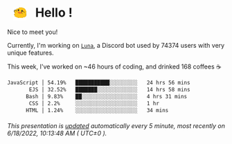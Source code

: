 <h1>   <img src="./spoinky.gif" style="vertical-align:middle;" width="30px">   Hello ! </h1>

Nice to meet you!

Currently, I'm working on <a href='https://github.com/Asgarrrr/Luna'>`Luna`</a>, a Discord bot used by 74374 users with very unique features.

This week, I've worked on ~46 hours of coding, and drinked 168 coffees ☕

```
JavaScript │ 54.19%   ███████████░░░░░░░░░   24 hrs 56 mins
       EJS │ 32.52%   ███████░░░░░░░░░░░░░   14 hrs 58 mins
      Bash │ 9.83%    ██░░░░░░░░░░░░░░░░░░   4 hrs 31 mins
       CSS │ 2.2%     ░░░░░░░░░░░░░░░░░░░░   1 hr
      HTML │ 1.24%    ░░░░░░░░░░░░░░░░░░░░   34 mins
```

###### This presentation is [updated](https://github.com/Asgarrrr) automatically every 5 minute, most recently on 6/18/2022, 10:13:48 AM ( UTC±0 ).